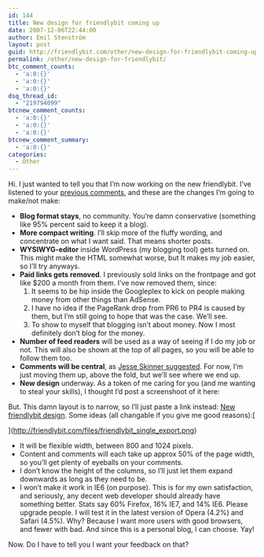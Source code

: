 ```yaml
---
id: 144
title: New design for friendlybit coming up
date: 2007-12-06T22:44:00
author: Emil Stenström
layout: post
guid: http://friendlybit.com/other/new-design-for-friendlybit-coming-up/
permalink: /other/new-design-for-friendlybit/
btc_comment_counts:
  - 'a:0:{}'
  - 'a:0:{}'
  - 'a:0:{}'
dsq_thread_id:
  - "219794099"
btcnew_comment_counts:
  - 'a:0:{}'
  - 'a:0:{}'
  - 'a:0:{}'
btcnew_comment_summary:
  - 'a:0:{}'
categories:
  - Other
---
```

Hi. I just wanted to tell you that I&#8217;m now working on the new friendlybit. I&#8217;ve listened to your [previous comments](/other/the-future-of-friendlybitcom/), and these are the changes I&#8217;m going to make/not make:

  * **Blog format stays**, no community. You&#8217;re damn conservative (something like 95% percent said to keep it a blog).
  * **More compact writing**. I&#8217;ll skip more of the fluffy wording, and concentrate on what I want said. That means shorter posts.
  * **WYSIWYG-editor** inside WordPress (my blogging tool) gets turned on. This might make the HTML somewhat worse, but It makes my job easier, so I&#8217;ll try anyways.
  * **Paid links gets removed**. I previously sold links on the frontpage and got like $200 a month from them. I&#8217;ve now removed them, since:
      1. It seems to be hip inside the Googleplex to kick on people making money from other things than AdSense.
      2. I have no idea if the PageRank drop from PR6 to PR4 is caused by them, but I&#8217;m still going to hope that was the case. We&#8217;ll see.
      3. To show to myself that blogging isn&#8217;t about money. Now I most definitely don&#8217;t blog for the money.
  * **Number of feed readers** will be used as a way of seeing if I do my job or not. This will also be shown at the top of all pages, so you will be able to follow them too.
  * **Comments will be central**, as [Jesse Skinner suggested](/other/the-future-of-friendlybitcom/#comment-26790). For now, I&#8217;m just moving them up, above the fold, but we&#8217;ll see where we end up.
  * **New design** underway. As a token of me caring for you (and me wanting to steal your skills), I thought I&#8217;d post a screenshoot of it here:

But. This damn layout is to narrow, so I&#8217;ll just paste a link instead: [New friendlybit design](http://friendlybit.com/files/friendlybit_single_export.png). Some ideas (all changable if you give me good reasons):[

](http://friendlybit.com/files/friendlybit_single_export.png)

  * It will be flexible width, between 800 and 1024 pixels.
  * Content and comments will each take up approx 50% of the page width, so you&#8217;ll get plenty of eyeballs on your comments.
  * I don&#8217;t know the height of the columns, so I&#8217;ll just let them expand downwards as long as they need to be.
  * I won&#8217;t make it work in IE6 (on purpose). This is for my own satisfaction, and seriously, any decent web developer should already have something better. Stats say 60% Firefox, 16% IE7, and 14% IE6. Please upgrade people. I will test it in the latest version of Opera (4.2%) and Safari (4.5%). Why? Because I want more users with good browsers, and fewer with bad. And since this is a personal blog, I can choose. Yay!

Now. Do I have to tell you I want your feedback on that?
